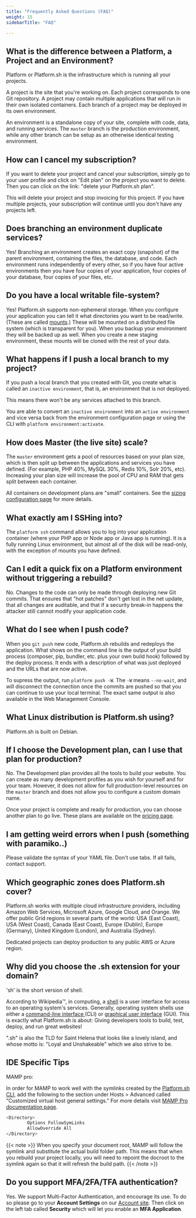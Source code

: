 ```yaml
---
title: "Frequently Asked Questions (FAQ)"
weight: 15
sidebarTitle: "FAQ"

---
```


## What is the difference between a Platform, a Project and an Environment?

Platform or Platform.sh is the infrastructure which is running all your projects.

A project is the site that you're working on.  Each project corresponds to one Git repository.  A project may contain multiple applications that will run in their own isolated containers.  Each branch of a project may be deployed in its own environment.

An environment is a standalone copy of your site, complete with code, data, and running services.  The `master` branch is the production environment, while any other branch can be setup as an otherwise identical testing environment.

## How can I cancel my subscription?

If you want to delete your project and cancel your subscription, simply go to your user profile and click on "Edit plan" on the project you want to delete. Then you can click on the link: "delete your Platform.sh plan".

This will delete your project and stop invoicing for this project. If you have multiple projects, your subscription will continue until you don't have any projects left.

## Does branching an environment duplicate services?

Yes! Branching an environment creates an exact copy (snapshot) of the parent environment, containing the files, the database, and code.  Each environment runs independently of every other, so if you have four active environments then you have four copies of your application, four copies of your database, four copies of your files, etc.

## Do you have a local writable file-system?

Yes!  Platform.sh supports non-ephemeral storage.  When you configure your application you can tell it what directories you want to be read/write. (These are called [mounts](/configuration/app/storage.md).) These will be mounted on a distributed file system (which is transparent for you).  When you backup your environment they will be backed up as well.  When you create a new staging environment, these mounts will be cloned with the rest of your data.

## What happens if I push a local branch to my project?

If you push a local branch that you created with Git, you create what is called an `inactive environment`, that is, an environment that is not deployed.

This means there won't be any services attached to this branch.

You are able to convert an `inactive environment` into an `active environment` and vice versa back from the environment configuration page or using the CLI with `platform environment:activate`.

## How does Master  (the live site) scale?

The `master` environment gets a pool of resources based on your plan size, which is then split up between the applications and services you have defined.  (For example, PHP 40%, MySQL 30%, Redis 10%, Solr 20%, etc).  Increasing your plan size will increase the pool of CPU and RAM that gets split between each container.

All containers on development plans are "small" containers.  See the [sizing configuration page](/configuration/app/size.md) for more details.

## What exactly am I SSHing into?

The `platform ssh` command allows you to log into your application container (where your PHP app or Node app or Java app is running).  It is a fully running Linux environment, but almost all of the disk will be read-only, with the exception of mounts you have defined.

## Can I edit a quick fix on a Platform environment without triggering a rebuild?

No.  Changes to the code can only be made through deploying new Git commits.  That ensures that "hot patches" don't get lost in the net update, that all changes are auditable, and that if a security break-in happens the attacker still cannot modify your application code.

## What do I see when I push code?

When you `git push` new code, Platform.sh rebuilds and redeploys the application.  What shows on the command line is the output of your build process (composer, pip, bundler, etc. plus your own build hook) followed by the deploy process.  It ends with a description of what was just deployed and the URLs that are now active.

To supress the output, run `platform push -W`.  The `-W` means `--no-wait`, and will disconnect the connection once the commits are pushed so that you can continue to use your local terminal.  The exact same output is also available in the Web Management Console.

## What Linux distribution is Platform.sh using?

Platform.sh is built on Debian.

## If I choose the Development plan, can I use that plan for production?

No.  The Development plan provides all the tools to build your website. You can create as many development profiles as you wish for yourself and for your team.  However, it does not allow for full production-level resources on the `master` branch and does not allow you to configure a custom domain name.

Once your project is complete and ready for production, you can choose another plan to go live. These plans are available on the [pricing page](https://platform.sh/pricing).

## I am getting weird errors when I push (something with paramiko..)

Please validate the syntax of your YAML file. Don't use tabs. If all fails, contact support.

## Which geographic zones does Platform.sh cover?

Platform.sh works with multiple cloud infrastructure providers, including Amazon Web Services, Microsoft Azure, Google Cloud, and Orange.  We offer public Grid regions in several parts of the world: USA (East Coast), USA (West Coast), Canada (East Coast), Europe (Dublin), Europe (Germany), United Kingdom (London), and Australia (Sydney).

Dedicated projects can deploy production to any public AWS or Azure region.

## Why did you choose the .sh extension for your domain?

'sh' is the short version of shell.

According to Wikipedia™, in computing, a [shell](https://en.wikipedia.org/wiki/Shell_(computing)) is a user interface for access to an operating system's services. Generally, operating system shells use either a [command-line interface ](https://en.wikipedia.org/wiki/Command-line_interface) (CLI) or [graphical user interface](https://en.wikipedia.org/wiki/Graphical_user_interface) (GUI).  This is exactly what Platform.sh is about: Giving developers tools to build, test, deploy, and run great websites!

".sh" is also the TLD for Saint Helena that looks like a lovely island, and whose motto is: "Loyal and Unshakeable" which we also strive to be.

## IDE Specific Tips

MAMP pro:

In order for MAMP to work well with the symlinks created by the [Platform.sh CLI](https://github.com/platformsh/platformsh-cli), add the following to the section under Hosts \> Advanced called “Customized virtual host general settings.” For more details visit [MAMP Pro documentation page](https://documentation.mamp.info/).

```bash
<Directory>
        Options FollowSymLinks
        AllowOverride All
</Directory>
```

{{< note >}}
When you specify your document root, MAMP will follow the symlink and substitute the actual build folder path. This means that when you rebuild your project locally, you will need to repoint the docroot to the symlink again so that it will refresh the build path.
{{< /note >}}

## Do you support MFA/2FA/TFA authentication?

Yes. We support Multi-Factor Authentication, and encourage its use. To do so please go to your **Account Settings** on our [Account site](https://accounts.platform.sh/). Then click on the left tab called **Security** which will let you enable an **MFA Application**.
